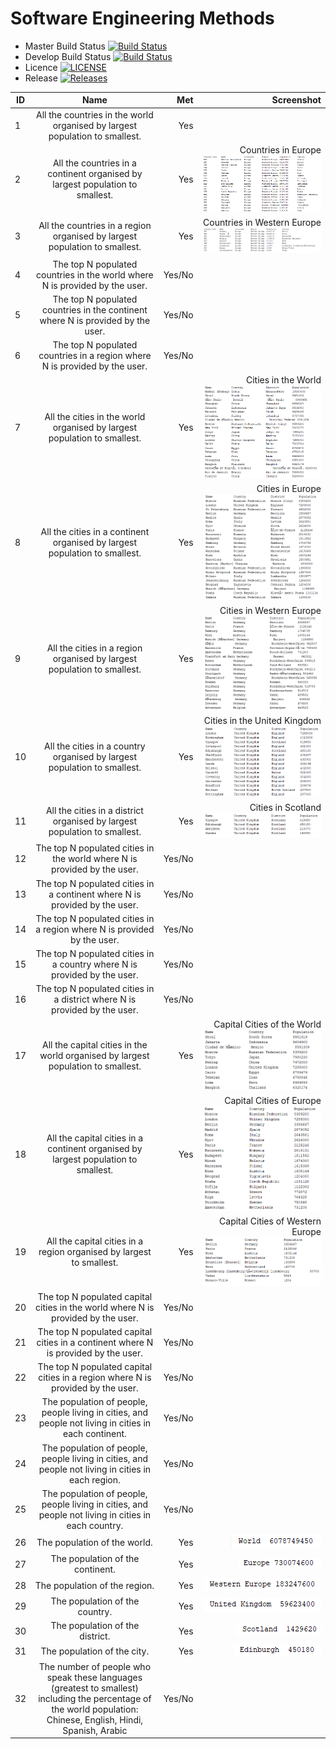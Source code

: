 # Software Engineering Methods

- Master Build Status [![Build Status](https://travis-ci.org/RyanHeadley/sem.svg?branch=master)](https://travis-ci.org/RyanHeadley/sem)
- Develop Build Status [![Build Status](https://travis-ci.org/RyanHeadley/sem.svg?branch=develop)](https://travis-ci.org/RyanHeadley/sem)
- Licence [![LICENSE](https://img.shields.io/github/license/RyanHeadley/sem.svg?style=flat-square)](https://github.com/RyanHeadley/sem/blob/master/LICENSE)
- Release [![Releases](https://img.shields.io/github/release/RyanHeadley/sem/all.svg?style=flat-square)](https://github.com/RyanHeadley/sem/releases)

| ID |                                 Name                                         |  Met   | Screenshot |
|----|:----------------------------------------------------------------------------:|-------:|-----------:|
| 1  | All the countries in the world organised by largest population to smallest.  |  Yes   |            |
| 2  | All the countries in a continent organised by largest population to smallest.|  Yes   |Countries in Europe ![continentCountries](continentCountries.png)           |
| 3  | All the countries in a region organised by largest population to smallest.   |  Yes   |Countries in Western Europe![regionCountries](regionCountries.png)         |
| 4  | The top N populated countries in the world where N is provided by the user.  | Yes/No |            |
| 5  | The top N populated countries in the continent where N is provided by the user.  | Yes/No |            |
| 6  | The top N populated countries in a region where N is provided by the user.   | Yes/No |            |
| 7  | All the cities in the world organised by largest population to smallest.     |  Yes   |Cities in the World ![worldCities](worldCities.png)           |
| 8  | All the cities in a continent organised by largest population to smallest.   |  Yes   |Cities in Europe ![continentCities](continentCities.png)          |
| 9  | All the cities in a region organised by largest population to smallest.      |  Yes   |Cities in Western Europe ![regionCities](regionCities.png)           |
| 10 | All the cities in a country organised by largest population to smallest.     |  Yes   |Cities in the United Kingdom ![countryCities](countryCities.png)          |
| 11 | All the cities in a district organised by largest population to smallest.    |  Yes   |Cities in Scotland ![districtCities](districtCities.png)          |
| 12 | The top N populated cities in the world where N is provided by the user.     | Yes/No |            |
| 13 | The top N populated cities in a continent where N is provided by the user.   | Yes/No |            |
| 14 | The top N populated cities in a region where N is provided by the user.      | Yes/No |            |
| 15 | The top N populated cities in a country where N is provided by the user.     | Yes/No |            |
| 16 | The top N populated cities in a district where N is provided by the user.    | Yes/No |            |
| 17 | All the capital cities in the world organised by largest population to smallest.  |  Yes   |Capital Cities of the World ![worldCapitalCities](worldCapitalCities.png)           |
| 18 | All the capital cities in a continent organised by largest population to smallest.|  Yes   |Capital Cities of Europe ![continentCapitalCities](continentCapitalCities.png)           |
| 19 | All the capital cities in a region organised by largest to smallest.              |  Yes   |Capital Cities of Western Europe ![regionCapitalCities](regionCapitalCities.png)           |
| 20 | The top N populated capital cities in the world where N is provided by the user.  | Yes/No |            |
| 21 | The top N populated capital cities in a continent where N is provided by the user.| Yes/No |            |
| 22 | The top N populated capital cities in a region where N is provided by the user.   | Yes/No |            |
| 23 | The population of people, people living in cities, and people not living in cities in each continent.| Yes/No |            |
| 24 | The population of people, people living in cities, and people not living in cities in each region.   | Yes/No |            |
| 25 | The population of people, people living in cities, and people not living in cities in each country.  | Yes/No |            |
| 26 | The population of the world.            | Yes | ![singleWorldPop](SingleWorldPop.png)           |
| 27 | The population of the continent.        | Yes | ![singleContinentPop](SingleContinentPop.png)           |
| 28 | The population of the region.           | Yes | ![singleRegionPop](SingleRegionPop.png)           |
| 29 | The population of the country.          | Yes | ![singleCountryPop](SingleCountryPop.png)             |
| 30 | The population of the district.         | Yes | ![singleDistrictPop](SingleDistrictPop.png)           |
| 31 | The population of the city.             | Yes | ![singleCityPop](SingleCityPop.png)                   |
| 32 | The number of people who speak these languages (greatest to smallest) including the percentage of the world population: Chinese, English, Hindi, Spanish, Arabic | Yes/No |            |